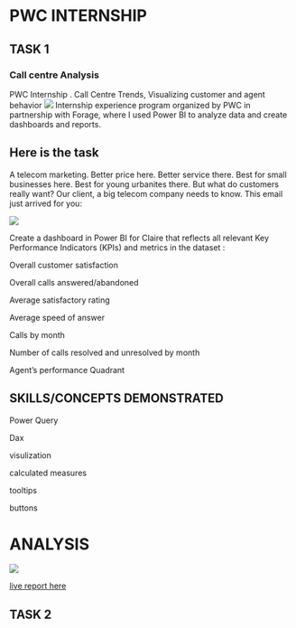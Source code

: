 # PWC INTERNSHIP

## TASK 1
### Call centre Analysis

 PWC  Internship . Call Centre Trends, Visualizing customer and agent behavior
 ![](https://github.com/bellaTHEanalyst/call-centre-Analysis.-/blob/main/pwc%20icon.png)
  Internship experience program organized by PWC in partnership with Forage, where I used Power BI to analyze data and create dashboards and reports.
 

## Here is the  task
A telecom marketing. Better price here. Better service there. Best for small businesses here. Best for young urbanites there. But what do customers really want? Our client, a big telecom company needs to know. This email just arrived for you:

![](https://github.com/bellaTHEanalyst/call-centre-Analysis.-/blob/main/pwc%20task%202%20mail.jpg)


Create a dashboard in Power BI for Claire that reflects all relevant Key Performance Indicators (KPIs) and metrics in the dataset :

 Overall customer satisfaction

 Overall calls answered/abandoned

 Average satisfactory rating

 Average speed of answer

 Calls by month

 Number of calls resolved and unresolved by month


 Agent’s performance Quadrant


## SKILLS/CONCEPTS DEMONSTRATED

Power Query

Dax

visulization

calculated measures

tooltips

buttons


# ANALYSIS 

![](https://github.com/bellaTHEanalyst/call-centre-Analysis.-/blob/main/pwc%20dashboard%20task%202.jpg)
 

[live report here](https://app.powerbi.com/view?r=eyJrIjoiOGM5MGNmMDMtOTEzMS00MGFmLWEyYzMtMmIxOTIwNTFjZTdiIiwidCI6ImI5NGE1YmE0LTUwZTQtNGQ5YS04OWU1LTRlMDAzMzY2MDUwZiIsImMiOjF9&embedImagePlaceholder=true)

## TASK 2
